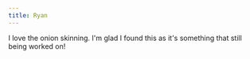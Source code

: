 ```yaml
---
title: Ryan
---
```


I love the onion skinning. I'm glad I found this as it's something that still being worked on!
